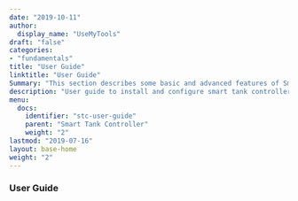 ```yaml
---
date: "2019-10-11"
author:
  display_name: "UseMyTools"
draft: "false"
categories:
- "fundamentals"
title: "User Guide"
linktitle: "User Guide"
Summary: "This section describes some basic and advanced features of Smart water storage tank level Controller and monitor."
description: "User guide to install and configure smart tank controller. This section describes some basic and advanced features and settings of Smart Tank Controller."
menu:
  docs:
    identifier: "stc-user-guide"
    parent: "Smart Tank Controller"
    weight: "2"
lastmod: "2019-07-16"
layout: base-home
weight: "2"
---
```


### User Guide ###
